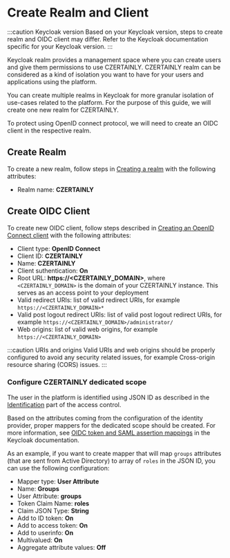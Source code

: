 # Create Realm and Client

:::caution Keycloak version
Based on your Keycloak version, steps to create realm and OIDC client may differ. Refer to the Keycloak documentation specific for your Keycloak version.
:::

Keycloak realm provides a management space where you can create users and give them permissions to use CZERTAINLY.
CZERTAINLY realm can be considered as a kind of isolation you want to have for your users and applications using the platform.

You can create multiple realms in Keycloak for more granular isolation of use-cases related to the platform. For the purpose of this guide, we will create one new realm for CZERTAINLY.

To protect using OpenID connect protocol, we will need to create an OIDC client in the respective realm.

## Create Realm

To create a new realm, follow steps in [Creating a realm](https://www.keycloak.org/docs/latest/server_admin/#proc-creating-a-realm_server_administration_guide) with the following attributes:
- Realm name: **CZERTAINLY**

## Create OIDC Client

To create new OIDC client, follow steps described in [Creating an OpenID Connect client](https://www.keycloak.org/docs/latest/server_admin/#proc-creating-oidc-client_server_administration_guide) with the following attributes:
- Client type: **OpenID Connect**
- Client ID: **CZERTAINLY**
- Name: **CZERTAINLY**
- Client suthentication: **On**
- Root URL: **https://<CZERTAINLY_DOMAIN>**, where `<CZERTAINLY_DOMAIN>` is the domain of your CZERTAINLY instance. This serves as an access point to your deployment
- Valid redirect URIs: list of valid redirect URIs, for example `https://<CZERTAINLY_DOMAIN>*`
- Valid post logout redirect URIs: list of valid post logout redirect URIs, for example `https://<CZERTAINLY_DOMAIN>/administrator/`
- Web origins: list of valid web origins, for example `https://<CZERTAINLY_DOMAIN>`

:::caution URIs and origins
Valid URIs and web origins should be properly configured to avoid any security related issues, for example Cross-origin resource sharing (CORS) issues.
:::

### Configure CZERTAINLY dedicated scope

The user in the platform is identified using JSON ID as described in the [Identification](../../concept-design/architecture/access-control/identification#json-id) part of the access control.

Based on the attributes coming from the configuration of the identity provider, proper mappers for the dedicated scope should be created.
For more information, see [OIDC token and SAML assertion mappings](https://www.keycloak.org/docs/latest/server_admin/#_protocol-mappers) in the Keycloak documentation.

As an example, if you want to create mapper that will map `groups` attributes (that are sent from Active Directory) to array of `roles` in the JSON ID, you can use the following configuration:
- Mapper type: **User Attribute**
- Name: **Groups**
- User Attribute: **groups**
- Token Claim Name: **roles**
- Claim JSON Type: **String**
- Add to ID token: **On**
- Add to access token: **On**
- Add to userinfo: **On**
- Multivalued: **On**
- Aggregate attribute values: **Off**